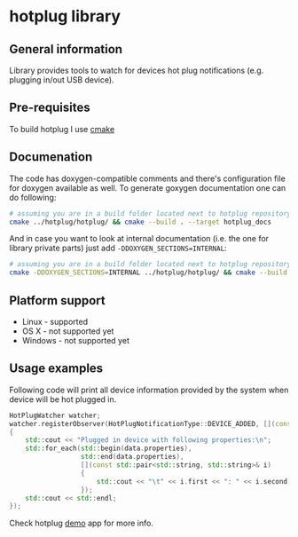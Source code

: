 # hotplug library
## General information
Library provides tools to watch for devices hot plug notifications (e.g. plugging in/out USB device).

## Pre-requisites
To build hotplug I use [cmake](https://cmake.org)<br>

## Documenation
The code has doxygen-compatible comments and there's configuration file for doxygen available as well. To generate goxygen documentation one can do following:
~~~bash
# assuming you are in a build folder located next to hotplug repository:
cmake ../hotplug/hotplug/ && cmake --build . --target hotplug_docs
~~~

And in case you want to look at internal documentation (i.e. the one for library private parts) just add `-DDOXYGEN_SECTIONS=INTERNAL`:<br>

~~~bash
# assuming you are in a build folder located next to hotplug repository:
cmake -DDOXYGEN_SECTIONS=INTERNAL ../hotplug/hotplug/ && cmake --build . --target hotplug_docs
~~~

## Platform support
- Linux - supported
- OS X - not supported yet
- Windows - not supported yet

## Usage examples
Following code will print all device information provided by the system when device will be hot plugged in.
~~~c++
HotPlugWatcher watcher;
watcher.registerObserver(HotPlugNotificationType::DEVICE_ADDED, [](const HotPlugNotificationData& data)
{
	std::cout << "Plugged in device with following properties:\n";
	std::for_each(std::begin(data.properties),
	              std::end(data.properties),
	              [](const std::pair<std::string, std::string>& i)
	              {
	                  std::cout << "\t" << i.first << ": " << i.second << std::endl;
	              });
	std::cout << std::endl;
});
~~~
Check hotplug [demo](https://github.com/dissabte/hotplug/blob/master/hotplug/tests/demo/main.cpp) app for more info.


